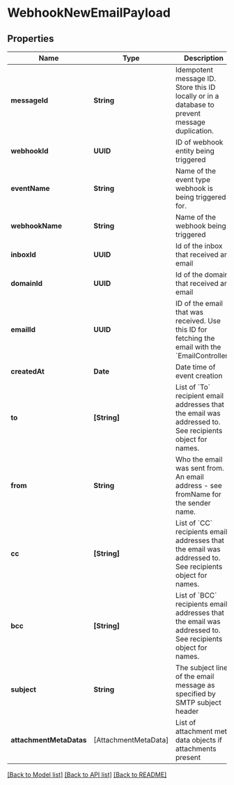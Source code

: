 # WebhookNewEmailPayload

## Properties
Name | Type | Description | Notes
------------ | ------------- | ------------- | -------------
**messageId** | **String** | Idempotent message ID. Store this ID locally or in a database to prevent message duplication. | 
**webhookId** | **UUID** | ID of webhook entity being triggered | 
**eventName** | **String** | Name of the event type webhook is being triggered for. | 
**webhookName** | **String** | Name of the webhook being triggered | [optional] 
**inboxId** | **UUID** | Id of the inbox that received an email | 
**domainId** | **UUID** | Id of the domain that received an email | [optional] 
**emailId** | **UUID** | ID of the email that was received. Use this ID for fetching the email with the &#x60;EmailController&#x60;. | 
**createdAt** | **Date** | Date time of event creation | 
**to** | **[String]** | List of &#x60;To&#x60; recipient email addresses that the email was addressed to. See recipients object for names. | 
**from** | **String** | Who the email was sent from. An email address - see fromName for the sender name. | 
**cc** | **[String]** | List of &#x60;CC&#x60; recipients email addresses that the email was addressed to. See recipients object for names. | 
**bcc** | **[String]** | List of &#x60;BCC&#x60; recipients email addresses that the email was addressed to. See recipients object for names. | 
**subject** | **String** | The subject line of the email message as specified by SMTP subject header | [optional] 
**attachmentMetaDatas** | [AttachmentMetaData] | List of attachment meta data objects if attachments present | 

[[Back to Model list]](../README#documentation-for-models) [[Back to API list]](../README#documentation-for-api-endpoints) [[Back to README]](../README)


